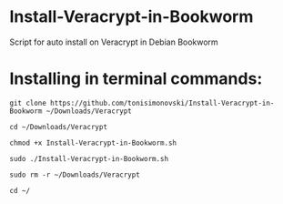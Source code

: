 # Install-Veracrypt-in-Bookworm
Script for auto install on Veracrypt in Debian Bookworm 

# Installing in terminal commands:

    git clone https://github.com/tonisimonovski/Install-Veracrypt-in-Bookworm ~/Downloads/Veracrypt
    
    cd ~/Downloads/Veracrypt

    chmod +x Install-Veracrypt-in-Bookworm.sh

    sudo ./Install-Veracrypt-in-Bookworm.sh

    sudo rm -r ~/Downloads/Veracrypt

    cd ~/
